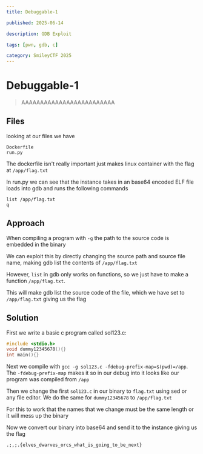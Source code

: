 ```yaml
---
title: Debuggable-1

published: 2025-06-14

description: GDB Exploit

tags: [pwn, gdb, c]

category: SmileyCTF 2025
---
```


# Debuggable-1

> AAAAAAAAAAAAAAAAAAAAAAAAA

## Files

looking at our files we have

```
Dockerfile
run.py
```
The dockerfile isn't really important just makes linux container with the flag at `/app/flag.txt`

In run.py we can see that the instance takes in an base64 encoded ELF file loads into gdb and runs the following commands
```
list /app/flag.txt
q
```

## Approach

When compiling a program with `-g` the path to the source code is embedded in the binary

We can exploit this by directly changing the source path and source file name, making gdb list the contents of `/app/flag.txt`

However, `list` in gdb only works on functions, so we just have to make a function `/app/flag.txt`.

This will make gdb list the source code of the file, which we have set to `/app/flag.txt` giving us the flag

## Solution

First we write a basic c program called sol123.c:
```c
#include <stdio.h>
void dummy12345678(){}
int main(){}
```

Next we compile with `gcc -g sol123.c -fdebug-prefix-map=$(pwd)=/app`. The `-fdebug-prefix-map` makes it so in our debug into it looks like our program was compiled from `/app`

Then we change the first `sol123.c` in our binary to `flag.txt` using sed or any file editor. We do the same for `dummy12345678` to `/app/flag.txt`

For this to work that the names that we change must be the same length or it will mess up the binary

Now we convert our binary into base64 and send it to the instance giving us the flag 

`.;,;.{elves_dwarves_orcs_what_is_going_to_be_next}`
